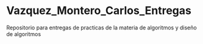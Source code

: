 # Vazquez_Montero_Carlos_Entregas
Repositorio para entregas de practicas de la materia de algoritmos y diseño de algoritmos
